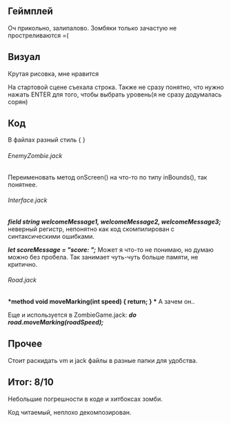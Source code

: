 ## Геймплей
Оч прикольно, залипалово.
Зомбяки только зачастую не простреливаются =(

## Визуал
Крутая рисовка, мне нравится

На стартовой сцене съехала строка. Также не сразу понятно, что нужно нажать ENTER для того, чтобы выбрать уровень(я не сразу додумалась сорян)

## Код
В файлах разный стиль { }

###### EnemyZombie.jack
Переименовать метод onScreen() на что-то по типу inBounds(), так понятнее. 

###### Interface.jack
__*field string welcomeMessage1, welcomeMessage2, welcomeMessage3;*__ неверный регистр, непонятно как код скомпилирован с синтаксическими ошибками.

__*let scoreMessage = "score: ";*__   Может я что-то не понимаю, но думаю можно без пробела. Так занимает чуть-чуть больше памяти, не критично.

###### Road.jack
__*method void moveMarking(int speed) { return; } *__ А зачем он.. 

Еще и используется в ZombieGame.jack: __*do road.moveMarking(roadSpeed);*__

## Прочее
Стоит раскидать vm и jack файлы в разные папки для удобства.

## Итог: 8/10
Небольшие погрешности в коде и хитбоксах зомби.  

Код читаемый, неплохо декомпозирован.
